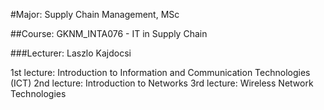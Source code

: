 #Major: Supply Chain Management, MSc  

##Course: GKNM_INTA076 - IT in Supply Chain

###Lecturer: Laszlo Kajdocsi

1st lecture: Introduction to Information and Communication Technologies (ICT)
2nd lecture: Introduction to Networks
3rd lecture: Wireless Network Technologies
